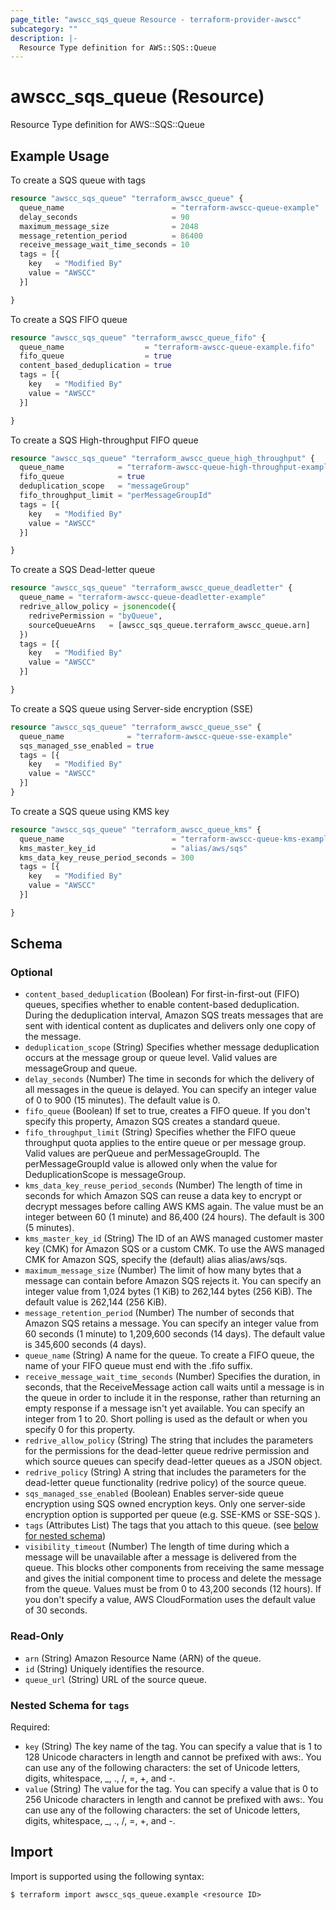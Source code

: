 ```yaml
---
page_title: "awscc_sqs_queue Resource - terraform-provider-awscc"
subcategory: ""
description: |-
  Resource Type definition for AWS::SQS::Queue
---
```


# awscc_sqs_queue (Resource)

Resource Type definition for AWS::SQS::Queue

## Example Usage

To create a SQS queue with tags
```terraform
resource "awscc_sqs_queue" "terraform_awscc_queue" {
  queue_name                        = "terraform-awscc-queue-example"
  delay_seconds                     = 90
  maximum_message_size              = 2048
  message_retention_period          = 86400
  receive_message_wait_time_seconds = 10
  tags = [{
    key   = "Modified By"
    value = "AWSCC"
  }]

}
```

To create a SQS FIFO queue
```terraform
resource "awscc_sqs_queue" "terraform_awscc_queue_fifo" {
  queue_name                  = "terraform-awscc-queue-example.fifo"
  fifo_queue                  = true
  content_based_deduplication = true
  tags = [{
    key   = "Modified By"
    value = "AWSCC"
  }]

}
```

To create a SQS High-throughput FIFO queue
```terraform
resource "awscc_sqs_queue" "terraform_awscc_queue_high_throughput" {
  queue_name            = "terraform-awscc-queue-high-throughput-example.fifo"
  fifo_queue            = true
  deduplication_scope   = "messageGroup"
  fifo_throughput_limit = "perMessageGroupId"
  tags = [{
    key   = "Modified By"
    value = "AWSCC"
  }]

}
```

To create a SQS Dead-letter queue
```terraform
resource "awscc_sqs_queue" "terraform_awscc_queue_deadletter" {
  queue_name = "terraform-awscc-queue-deadletter-example"
  redrive_allow_policy = jsonencode({
    redrivePermission = "byQueue",
    sourceQueueArns   = [awscc_sqs_queue.terraform_awscc_queue.arn]
  })
  tags = [{
    key   = "Modified By"
    value = "AWSCC"
  }]

}
```

To create a SQS queue using Server-side encryption (SSE)
```terraform
resource "awscc_sqs_queue" "terraform_awscc_queue_sse" {
  queue_name              = "terraform-awscc-queue-sse-example"
  sqs_managed_sse_enabled = true
  tags = [{
    key   = "Modified By"
    value = "AWSCC"
  }]
}
```

To create a SQS queue using KMS key
```terraform
resource "awscc_sqs_queue" "terraform_awscc_queue_kms" {
  queue_name                        = "terraform-awscc-queue-kms-example"
  kms_master_key_id                 = "alias/aws/sqs"
  kms_data_key_reuse_period_seconds = 300
  tags = [{
    key   = "Modified By"
    value = "AWSCC"
  }]

}
```

<!-- schema generated by tfplugindocs -->
## Schema

### Optional

- `content_based_deduplication` (Boolean) For first-in-first-out (FIFO) queues, specifies whether to enable content-based deduplication. During the deduplication interval, Amazon SQS treats messages that are sent with identical content as duplicates and delivers only one copy of the message.
- `deduplication_scope` (String) Specifies whether message deduplication occurs at the message group or queue level. Valid values are messageGroup and queue.
- `delay_seconds` (Number) The time in seconds for which the delivery of all messages in the queue is delayed. You can specify an integer value of 0 to 900 (15 minutes). The default value is 0.
- `fifo_queue` (Boolean) If set to true, creates a FIFO queue. If you don't specify this property, Amazon SQS creates a standard queue.
- `fifo_throughput_limit` (String) Specifies whether the FIFO queue throughput quota applies to the entire queue or per message group. Valid values are perQueue and perMessageGroupId. The perMessageGroupId value is allowed only when the value for DeduplicationScope is messageGroup.
- `kms_data_key_reuse_period_seconds` (Number) The length of time in seconds for which Amazon SQS can reuse a data key to encrypt or decrypt messages before calling AWS KMS again. The value must be an integer between 60 (1 minute) and 86,400 (24 hours). The default is 300 (5 minutes).
- `kms_master_key_id` (String) The ID of an AWS managed customer master key (CMK) for Amazon SQS or a custom CMK. To use the AWS managed CMK for Amazon SQS, specify the (default) alias alias/aws/sqs.
- `maximum_message_size` (Number) The limit of how many bytes that a message can contain before Amazon SQS rejects it. You can specify an integer value from 1,024 bytes (1 KiB) to 262,144 bytes (256 KiB). The default value is 262,144 (256 KiB).
- `message_retention_period` (Number) The number of seconds that Amazon SQS retains a message. You can specify an integer value from 60 seconds (1 minute) to 1,209,600 seconds (14 days). The default value is 345,600 seconds (4 days).
- `queue_name` (String) A name for the queue. To create a FIFO queue, the name of your FIFO queue must end with the .fifo suffix.
- `receive_message_wait_time_seconds` (Number) Specifies the duration, in seconds, that the ReceiveMessage action call waits until a message is in the queue in order to include it in the response, rather than returning an empty response if a message isn't yet available. You can specify an integer from 1 to 20. Short polling is used as the default or when you specify 0 for this property.
- `redrive_allow_policy` (String) The string that includes the parameters for the permissions for the dead-letter queue redrive permission and which source queues can specify dead-letter queues as a JSON object.
- `redrive_policy` (String) A string that includes the parameters for the dead-letter queue functionality (redrive policy) of the source queue.
- `sqs_managed_sse_enabled` (Boolean) Enables server-side queue encryption using SQS owned encryption keys. Only one server-side encryption option is supported per queue (e.g. SSE-KMS or SSE-SQS ).
- `tags` (Attributes List) The tags that you attach to this queue. (see [below for nested schema](#nestedatt--tags))
- `visibility_timeout` (Number) The length of time during which a message will be unavailable after a message is delivered from the queue. This blocks other components from receiving the same message and gives the initial component time to process and delete the message from the queue. Values must be from 0 to 43,200 seconds (12 hours). If you don't specify a value, AWS CloudFormation uses the default value of 30 seconds.

### Read-Only

- `arn` (String) Amazon Resource Name (ARN) of the queue.
- `id` (String) Uniquely identifies the resource.
- `queue_url` (String) URL of the source queue.

<a id="nestedatt--tags"></a>
### Nested Schema for `tags`

Required:

- `key` (String) The key name of the tag. You can specify a value that is 1 to 128 Unicode characters in length and cannot be prefixed with aws:. You can use any of the following characters: the set of Unicode letters, digits, whitespace, _, ., /, =, +, and -.
- `value` (String) The value for the tag. You can specify a value that is 0 to 256 Unicode characters in length and cannot be prefixed with aws:. You can use any of the following characters: the set of Unicode letters, digits, whitespace, _, ., /, =, +, and -.

## Import

Import is supported using the following syntax:

```shell
$ terraform import awscc_sqs_queue.example <resource ID>
```
